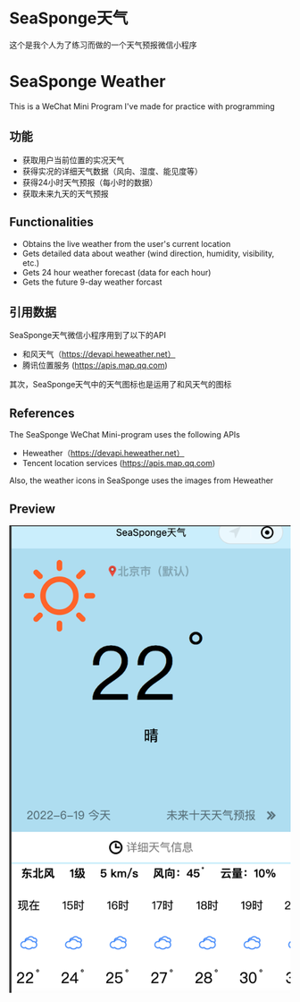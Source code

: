 # SeaSponge天气
这个是我个人为了练习而做的一个天气预报微信小程序  

# SeaSponge Weather
This is a WeChat Mini Program I've made for practice with programming

## 功能
* 获取用户当前位置的实况天气
* 获得实况的详细天气数据（风向、湿度、能见度等）
* 获得24小时天气预报（每小时的数据）
* 获取未来九天的天气预报

## Functionalities

* Obtains the live weather from the user's current location
* Gets detailed data about weather (wind direction, humidity, visibility, etc.)
* Gets 24 hour weather forecast (data for each hour)
* Gets the future 9-day weather forcast

## 引用数据
SeaSponge天气微信小程序用到了以下的API  

* 和风天气（https://devapi.heweather.net）
* 腾讯位置服务 (https://apis.map.qq.com)

其次，SeaSponge天气中的天气图标也是运用了和风天气的图标

## References
The SeaSponge WeChat Mini-program uses the following APIs

* Heweather（https://devapi.heweather.net）
* Tencent location services (https://apis.map.qq.com)

Also, the weather icons in SeaSponge uses the images from Heweather

## Preview

![Preview](./SeaSponge-weather-preview.png)
